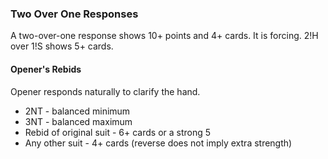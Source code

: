 ### Two Over One Responses
A two-over-one response shows 10+ points and 4+ cards. It is forcing.
2!H over 1!S shows 5+ cards.

#### Opener's Rebids
Opener responds naturally to clarify the hand.

   * 2NT - balanced minimum
   * 3NT - balanced maximum
   * Rebid of original suit - 6+ cards or a strong 5
   * Any other suit - 4+ cards (reverse does not imply extra strength)
